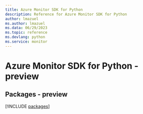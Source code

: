```yaml
---
title: Azure Monitor SDK for Python
description: Reference for Azure Monitor SDK for Python
author: lmazuel
ms.author: lmazuel
ms.data: 06/29/2023
ms.topic: reference
ms.devlang: python
ms.service: monitor
---
```

# Azure Monitor SDK for Python - preview
## Packages - preview
[!INCLUDE [packages](monitor-index.md)]